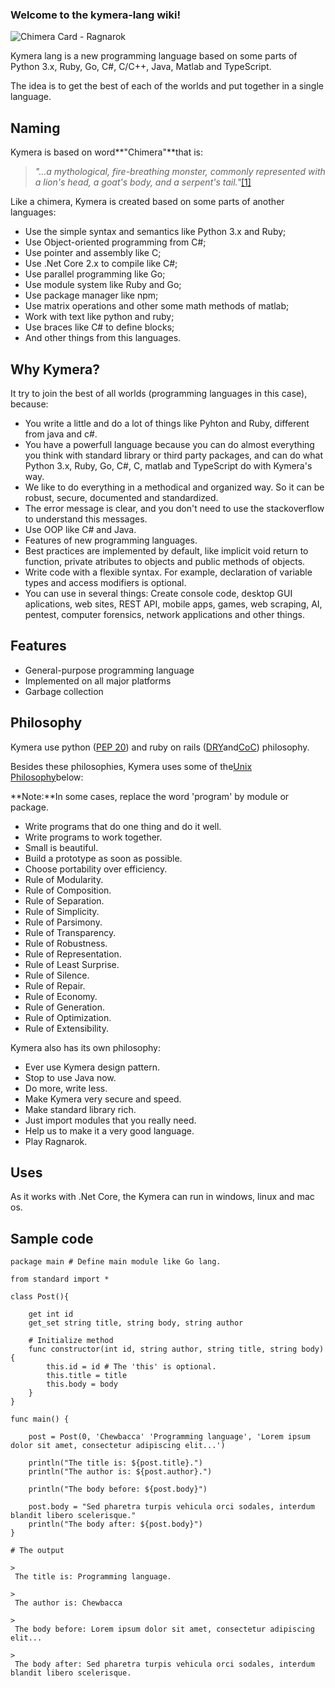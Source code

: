 ### Welcome to the kymera-lang wiki!

![](https://camo.githubusercontent.com/3df75fc4d185864d6b8f782d418f2f9a9afc8860/68747470733a2f2f7669676e65747465312e77696b69612e6e6f636f6f6b69652e6e65742f7261676e61726f6b383831322f696d616765732f362f36342f4368696d657261436172642e706e672f7265766973696f6e2f6c61746573743f63623d3230313330323139303030343334 "Chimera Card - Ragnarok")

Kymera lang is a new programming language based on some parts of Python 3.x, Ruby, Go, C\#, C/C++, Java, Matlab and TypeScript.

The idea is to get the best of each of the worlds and put together in a single language.

## Naming

Kymera is based on word**"Chimera"**that is:

> _"...a mythological, fire-breathing monster, commonly represented with a lion's head, a goat's body, and a serpent's tail."_[\[1\]](http://www.dictionary.com/browse/chimera)

Like a chimera, Kymera is created based on some parts of another languages:

* Use the simple syntax and semantics like Python 3.x and Ruby;
* Use Object-oriented programming from C\#;
* Use pointer and assembly like C;
* Use .Net Core 2.x to compile like C\#;
* Use parallel programming like Go;
* Use module system like Ruby and Go;
* Use package manager like npm;
* Use matrix operations and other some math methods of matlab;
* Work with text like python and ruby;
* Use braces like C\# to define blocks;
* And other things from this languages.

## Why Kymera?

It try to join the best of all worlds \(programming languages in this case\), because:

* You write a little and do a lot of things like Pyhton and Ruby, different from java and c\#.
* You have a powerfull language because you can do almost everything you think with standard library or third party packages, and can do what Python 3.x, Ruby, Go, C\#, C, matlab and TypeScript do with Kymera's way.
* We like to do everything in a methodical and organized way. So it can be robust, secure, documented and standardized.
* The error message is clear, and you don't need to use the stackoverflow to understand this messages.
* Use OOP like C\# and Java.
* Features of new programming languages.
* Best practices are implemented by default, like implicit void return to function, private atributes to objects and public methods of objects.
* Write code with a flexible syntax. For example, declaration of variable types and access modifiers is optional.
* You can use in several things: Create console code, desktop GUI aplications, web sites, REST API, mobile apps, games, web scraping, AI, pentest, computer forensics, network applications and other things.

## Features

* General-purpose programming language
* Implemented on all major platforms
* Garbage collection

## Philosophy

Kymera use python \([PEP 20](https://en.wikipedia.org/wiki/Zen_of_Python)\) and ruby on rails \([DRY](https://en.wikipedia.org/wiki/Don%27t_repeat_yourself)and[CoC](https://en.wikipedia.org/wiki/Convention_over_configuration)\) philosophy.

Besides these philosophies, Kymera uses some of the[Unix Philosophy](https://en.wikipedia.org/wiki/Unix_philosophy)below:

**Note:**In some cases, replace the word 'program' by module or package.

* Write programs that do one thing and do it well.
* Write programs to work together.
* Small is beautiful.
* Build a prototype as soon as possible.
* Choose portability over efficiency.
* Rule of Modularity.
* Rule of Composition.
* Rule of Separation.
* Rule of Simplicity.
* Rule of Parsimony.
* Rule of Transparency.
* Rule of Robustness.
* Rule of Representation.
* Rule of Least Surprise.
* Rule of Silence.
* Rule of Repair.
* Rule of Economy.
* Rule of Generation.
* Rule of Optimization.
* Rule of Extensibility.

Kymera also has its own philosophy:

* Ever use Kymera design pattern.
* Stop to use Java now.
* Do more, write less.
* Make Kymera very secure and speed.
* Make standard library rich.
* Just import modules that you really need.
* Help us to make it a very good language.
* Play Ragnarok.

## Uses

As it works with .Net Core, the Kymera can run in windows, linux and mac os.

## Sample code

```
package main # Define main module like Go lang.

from standard import *

class Post(){

    get int id
    get_set string title, string body, string author

    # Initialize method
    func constructor(int id, string author, string title, string body){
        this.id = id # The 'this' is optional.
        this.title = title
        this.body = body
    }
}

func main() {

    post = Post(0, 'Chewbacca' 'Programming language', 'Lorem ipsum dolor sit amet, consectetur adipiscing elit...')

    println("The title is: ${post.title}.")
    println("The author is: ${post.author}.")

    println("The body before: ${post.body}")

    post.body = "Sed pharetra turpis vehicula orci sodales, interdum blandit libero scelerisque."
    println("The body after: ${post.body}")
}

# The output

>
 The title is: Programming language.

>
 The author is: Chewbacca

>
 The body before: Lorem ipsum dolor sit amet, consectetur adipiscing elit...

>
 The body after: Sed pharetra turpis vehicula orci sodales, interdum blandit libero scelerisque.
```



